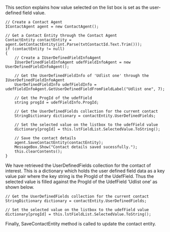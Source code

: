 <properties date="2016-06-24"
SortOrder="7"
/>

This section explains how value selected on the list box is set as the user-defined field value.

```
// Create a Contact Agent
IContactAgent agent = new ContactAgent();
 
// Get a Contact Entity through the Contact Agent   
ContactEntity contactEntity = agent.GetContactEntity(int.Parse(txtContactId.Text.Trim()));
if (contactEntity != null)
{                                      
    // Create a IUserDefinedFieldInfoAgent
    IUserDefinedFieldInfoAgent udefFieldInfoAgent = new UserDefinedFieldInfoAgent();
 
    // Get the UserDefinedFieldInfo of 'Udlist one' through the IUserDefinedFieldInfoAgent
    UserDefinedFieldInfo udefFieldInfo = udefFieldInfoAgent.GetUserDefinedFieldFromFieldLabel("Udlist one", 7);
   
    // Get the ProgId of the udefField
    string progId = udefFieldInfo.ProgId;
 
    // Get the UserDefinedFields collection for the current contact
    StringDictionary dictionary = contactEntity.UserDefinedFields;
 
    // Set the selected value on the listbox to the udefField value 
    dictionary[progId] = this.lstFieldList.SelectedValue.ToString();
 
    // Save the contact details
    agent.SaveContactEntity(contactEntity);
    MessageBox.Show("Contact details saved sucessfully.");
    this.clearContents();
}
```

 

We have retrieved the UserDefinedFields collection for the contact of interest. This is a dictionary which holds the user defined field data as a key value pair where the key string is the ProgId of the UdefField. Thus the selected value is filled against the ProgId of the UdefField ’Udlist one’ as shown below.

```
// Get the UserDefinedFields collection for the current contact
StringDictionary dictionary = contactEntity.UserDefinedFields;
 
// Set the selected value on the listbox to the udefField value 
dictionary[progId] = this.lstFieldList.SelectedValue.ToString();
```

 

Finally, SaveContactEntity method is called to update the contact entity.

